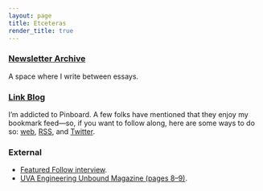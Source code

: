 ```yaml
---
layout: page
title: Etceteras
render_title: true
---
```


### [Newsletter Archive](https://buttondown.email/distillations/archive)

A space where I write between essays.

### [Link Blog](/substrate)

I’m addicted to Pinboard. A few folks have mentioned that they enjoy my bookmark feed—so, if you want to follow along, here are some ways to do so: [web](https://pinboard.in/u:jasdev/), [RSS](http://feeds.pinboard.in/rss/u:jasdev/), and [Twitter](https://twitter.com/_substrate).

### External

- [Featured Follow interview](https://medium.com/featuredfollow/featured-follow-jasdev-singh-2c5042abe3f6#.ve0gnopzq).
- [UVA Engineering Unbound Magazine (pages 8–9)](http://www.seas.virginia.edu/pubs/unbound/pdfs/spring14.pdf).